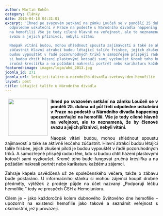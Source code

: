 ```yaml
---
author: Martin Bohůn
category: Články
date: 2016-04-18 04:31:01
excerpt: 'Ihned po svazovém setkání na zámku Loučeň se v pondělí 25 dubna od půl třetí
  odpoledne uskuteční v Praze na podestě u Národního divadla happening upozorňující
  na hemofilii Vše je tedy cílené hlavně na veřejnost, ale to neznamená, že by členové
  svazu a jejich příznivci, nebyli vítáni

  Naopak vítáni budou, mohou shlédnout spoustu zajímavostí a také se aktivně lecčeho
  zúčastnit Hlavní atrakcí budou létající talíře frisbee, jejich zkušení piloti je
  budou vypouštět v řadě pozoruhodných triků A samozřejmě přispějí radou těm, kdo
  si budou chtít házení plastovými kotouči sami vyzkoušet Kromě toho bude fungovat
  zručná kreslířka a na požádání nakreslí portrét nebo karikaturu každému zájemci'
featured-image: images/loga/whd_2013.jpg
joomla_id: 271
joomla_url: letajici-talire-u-narodniho-divadla-svetovy-den-hemofilie
layout: post
title: Létající talíře u Národního divadla
---
```


<h4 style="text-align: justify;">
 <span style="color: #000000;">
  <img border="0" height="122" src="{{ site.baseurl }}/images/loga/whd_2013.jpg" style="float: left; margin-left: 10px; margin-right: 10px;" width="130"/>
  Ihned po svazovém setkání na zámku Loučeň se v pondělí 25. dubna od půl třetí odpoledne uskuteční v Praze na podestě u Národního divadla happening upozorňující na hemofilii. Vše je tedy cílené hlavně na veřejnost, ale to neznamená, že by členové svazu a jejich příznivci, nebyli vítáni.
 </span>
</h4>
<p style="text-align: justify;">
 <span style="color: #000000;">
  Naopak vítáni budou, mohou shlédnout spoustu zajímavostí a také se aktivně lecčeho zúčastnit. Hlavní atrakcí budou létající talíře frisbee, jejich zkušení piloti je budou vypouštět v řadě pozoruhodných triků. A samozřejmě přispějí radou těm, kdo si budou chtít házení plastovými kotouči sami vyzkoušet. Kromě toho bude fungovat zručná kreslířka a na požádání nakreslí portrét nebo karikaturu každému zájemci.
 </span>
</p>
<p style="text-align: justify;">
 <span style="color: #000000;">
  Zahraje kapela osvědčená už ze společenského večera, takže o zábavu bude postaráno. U informačního stánku si mohou zájemci koupit drobné předměty, výtěžek z prodeje půjde na účet nazvaný „Podporuji léčbu hemofilie,“ tedy ve prospěch ČSH a Hemojunioru.
 </span>
</p>
<p style="text-align: justify;">
 <span style="color: #000000;">
  Cílem je – jako každoročně kolem dubnového Světového dne hemofilie – upozornit na existenci hemofilie jako takové a seznámit veřejnost s okolnostmi, jež ji provázejí.
 </span>
</p>